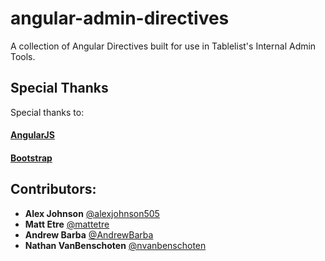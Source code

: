 angular-admin-directives
========================

A collection of Angular Directives built for use in Tablelist's Internal Admin Tools.

## Special Thanks
Special thanks to:

#### [AngularJS](https://angularjs.org)

#### [Bootstrap](https://github.com/twbs/bootstrap)

## Contributors:

* __Alex Johnson__ [@alexjohnson505](https://github.com/alexjohnson505)
* __Matt Etre__ [@mattetre](https://github.com/mattetre)
* __Andrew Barba__ [@AndrewBarba](https://github.com/AndrewBarba)
* __Nathan VanBenschoten__ [@nvanbenschoten](https://github.com/nvanbenschoten)
